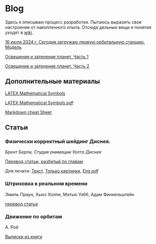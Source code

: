 # Blog

Здесь я описываю процесс разработки. Пытаюсь выразить свое настроение от накопленного опыта. Отсюда дельные вещи и понятия уходят в [wiki](https://github.com/wiresoftshade/The-Ring-wiki-blog/tree/main/wiki).

[16 июля 2024 г. Сегодня загружаю первую орбитальную станцию. Модель](1607_station_worknotes.md)

[Освещение и затенение планет. Часть 1](Освещение-и-затенение-планет-Часть-1.md)

[Освещение и затенение планет. Часть 2](Освещение-и-затенение-планет-Часть-2.md)

## Дополнительные материалы

[LATEX Mathematical Symbols](/blog/LaTeXmath_notes.md)

[LATEX Mathematical Symbols *pdf*](/blog/additional/LaTeX_symbols.pdf)

[Markdown cheat Sheet](/blog/Markdown_cheat_Sheet.md)

## Статьи

### Физически корректный шейдинг Диснея. 

_Брент Берли, Студия анимации Уолта Диснея_ 

[Перевод статьи, разбитый по главам](./PBS-Disney/README.md) 

Для печати: [Текст](/blog/PBS-Disney/Physically-Based-Shading-at-Disney-Print(article-translate).md), [Только картинки](/blog/PBS-Disney/Изображения.md), [Eng *pdf*](/books/s2012_pbs_disney_brdf_notes_v3.pdf)

### Штриховка в реальном времени

Эмиль Праун, Хьюз Хоппе, Мэтью Уэбб, Адам Финкельштейн

[перевод статьи](blog/Real-Time-Hatching-(article-translate).md)

### Движение по орбитам

А. Рой

[Выписки из книги](blog/А.Рой-Движение-по-орбитам.md)

